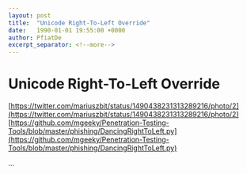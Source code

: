 ```yaml
---
layout: post
title:  "Unicode Right-To-Left Override"
date:   1990-01-01 19:55:00 +0000
author: PfiatDe
excerpt_separator: <!--more-->
---
```


# Unicode Right-To-Left Override
[https://twitter.com/mariuszbit/status/1490438231313289216/photo/2](https://twitter.com/mariuszbit/status/1490438231313289216/photo/2)
[https://github.com/mgeeky/Penetration-Testing-Tools/blob/master/phishing/DancingRightToLeft.py](https://github.com/mgeeky/Penetration-Testing-Tools/blob/master/phishing/DancingRightToLeft.py)

...
<!--more-->
